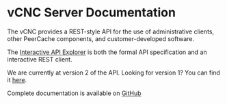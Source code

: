 # vCNC Server Documentation

The vCNC provides a REST-style API for the use of administrative clients,
other PeerCache components, and customer-developed software.

The [Interactive API Explorer](/v2/doc/api/?url=spec) is both the formal API specification
and an interactive REST client.

We are currently at version 2 of the API.  Looking for version 1? You can find
it [here](/v1/doc/api/?url=spec).

Complete documentation is available on [GitHub](https://nicko7i.github.io/vcnc)


